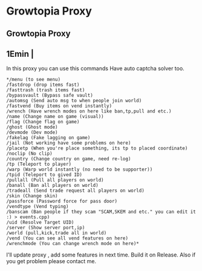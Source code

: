 # Growtopia Proxy
Growtopia Proxy
---------------------------------------
1Emin | 
---------------------------------------
In this proxy you can use this commands
Have auto captcha solver too.

```
*/menu (to see menu)
/fastdrop (drop items fast)
/fasttrash (trash items fast)
/bypassvault (Bypass safe vault)
/automsg (Send auto msg to when people join world)
/fastvend (Buy items on vend instantly)
/wrench (Have wrench modes on here like ban,tp,pull and etc.)
/name (Change name on game (visual))
/flag (Change flag on game)
/ghost (Ghost mode)
/devmode (Dev mode)
/fakelag (Fake lagging on game)
/jail (Not working have some problems on here)
/placetp (When you're place something, its tp to placed coordinate)
/noclip (No clip)
/country (Change country on game, need re-log)
/tp (Teleport to player)
/warp (Warp world instantly (no need to be supporter))
/tpid (Teleport to gived ID)
/pullall (Pull all players on world)
/banall (Ban all players on world)
/tradeall (Send trade request all players on world)
/skin (Change skin)
/passforce (Password force for pass door)
/vendtype (Vend typing)
/banscam (Ban people if they scam "SCAM,SKEM and etc." you can edit it :) > events.cpp)
/uid (Resolve Target UID)
/server (Show server port,ip)
/world (pull,kick,trade all in world)
/vend (You can see all vend features on here)
/wrenchmode (You can change wrench mode on here)*
```
I'll update proxy , add some features in next time. 
Build it on Release.
Also if you get problem please contact me.

